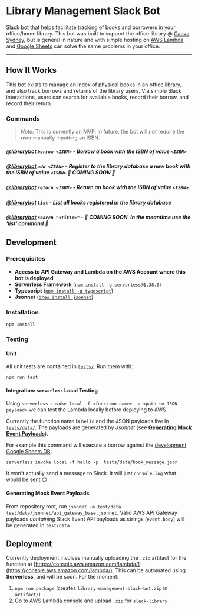 # Library Management Slack Bot

Slack bot that helps facilitate tracking of books and borrowers in your office/home library. This bot was built to support the office library @ [Canva Sydney](https://www.canva.com/careers/), but is general in nature and with simple hosting on [AWS Lambda](https://aws.amazon.com/lambda/) and [Google Sheets](https://www.twilio.com/blog/2017/03/google-spreadsheets-and-javascriptnode-js.html) can solve the same problems in your office. 

-----

## How It Works

This bot exists to manage an index of physical books in an office library, and 
also track borrows and returns of the library users. Via simple Slack interactions, 
users can search for available books, record their borrow, and record their return. 

### Commands 

> *Note:* This is currently an MVP. In future, the bot will *not* require the user manually inputting an ISBN.

##### **[@librarybot](/README.md) `borrow <ISBN>`** - Borrow a book with the ISBN of value `<ISBN>`
##### **[@librarybot](/README.md) `add <ISBN>`** - Register to the library database a new book with the ISBN of value `<ISBN>` 🚧 COMING SOON 🚧
##### **[@librarybot](/README.md) `return <ISBN>`** - Return an book with the ISBN of value `<ISBN>`
##### **[@librarybot](/README.md) `list`** - List all books registered in the library database
##### **[@librarybot](/README.md) `search "<Title>"`** - 🚧 *COMING SOON. In the meantime use the 'list' command* 🚧

## Development

### Prerequisites 

- **Access to API Gateway and Lambda on the AWS Account where this bot is deployed** 
- **Serverless Framework** ([`npm install -g serverless@1.38.0`](https://serverless.com/framework/docs/getting-started/))
- **Typescript** ([`npm install -g typescript`](https://www.typescriptlang.org/#download-links))
- **Jsonnet** ([`brew install jsonnet`](https://formulae.brew.sh/formula/jsonnet))

### Installation 

`npm install`

### Testing 

#### Unit

All unit tests are contained in [`tests/`](tests/). Run them with:

`npm run test`

#### Integration: `serverless` Local Testing

Using `serverless invoke local -f <function name> -p <path to JSON payload>` we can test the Lambda locally
before deploying to AWS.

Currently the function name is `hello` and the JSON payloads live in [`tests/data/`](/tests/data). The payloads
are generated by _Jsonnet_ (see [**Generating Mock Event Payloads**](#generating-mock-event-payloads)).

For example this command will execute a borrow against the [development Google Sheets DB](https://docs.google.com/spreadsheets/d/1Vbvys2uiSyJWPKsFWjMyHeZ-1mTWDTZCyeFfYCkemuQ/edit#gid=0): 

`serverless invoke local -f hello -p  tests/data/book_message.json`

It won't actually send a message to Slack. It will just `console.log` what would be sent 😊.

#### Generating Mock Event Payloads 

From repository root, run `jsonnet -m test/data test/data/jsonnet/api_gateway_base.jsonnet`. Valid AWS API Gateway payloads
*containing* Slack Event API payloads as strings (`event.body`) will be generated in `test/data`.

## Deployment 

Currently deployment involves manually uploading the `.zip` artifact for the 
function at [https://console.aws.amazon.com/lambda/](https://console.aws.amazon.com/lambda/). 
This can be automated using **Serverless**, and will be soon. For the moment: 

1. `npm run package` (creates `library-management-slack-bot.zip` in `artifact/`)
2. Go to AWS Lambda console and upload `.zip` for `slack-library`
 
